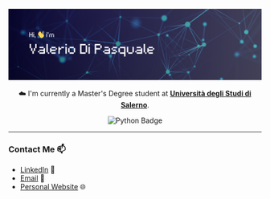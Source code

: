 ![daqh Github Header Image](assets/github_header_image.png "daqh github header image")

<p align='center'>
    ☁️ I'm currently a Master's Degree student at <b><a target="_blank" href="https://www.unisa.it/">Università degli Studi di Salerno</a></b>.
</p>

<div align='center'>
    <img src="https://github-readme-stats.vercel.app/api?username=daqh&show_icons=true&hide=issues" alt="Python Badge">
</div>

---

### Contact Me 📫

- <a target="_blank" href="https://www.linkedin.com/in/valerio-di-pasquale//">LinkedIn</a> 💼
- <a target="_blank" href="mailto:valeriidipasq@gmail.com">Email</a> 📧
- <a target="_blank" href="https://daqh.github.io/">Personal Website</a> 🌐

